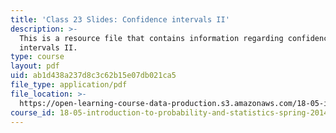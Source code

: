 ```yaml
---
title: 'Class 23 Slides: Confidence intervals II'
description: >-
  This is a resource file that contains information regarding confidence
  intervals II.
type: course
layout: pdf
uid: ab1d438a237d8c3c62b15e07db021ca5
file_type: application/pdf
file_location: >-
  https://open-learning-course-data-production.s3.amazonaws.com/18-05-introduction-to-probability-and-statistics-spring-2014/ab1d438a237d8c3c62b15e07db021ca5_MIT18_05S14_class23slides.pdf
course_id: 18-05-introduction-to-probability-and-statistics-spring-2014
---
```

